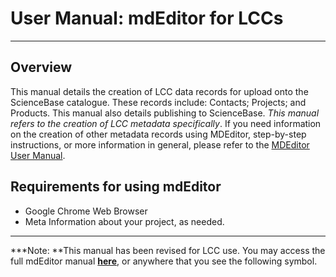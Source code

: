 # User Manual: mdEditor for LCCs

---

## **Overview**

This manual details the creation of LCC data records for upload onto the ScienceBase catalogue. These records include: Contacts; Projects; and Products. This manual also details publishing to ScienceBase. _This manual refers to the creation of LCC metadata specifically_. If you need information on the creation of other metadata records using MDEditor,  step-by-step instructions, or more information in general, please refer to the [MDEditor User Manual](https://adiwg.gitbooks.io/mdeditor/content/).

## Requirements for using mdEditor

* Google Chrome Web Browser
* Meta Information about your project, as needed.

---

\***Note: **This manual has been revised for LCC use. You may access the full mdEditor manual [**here**](https://adiwg.gitbooks.io/mdeditor/content/), or anywhere that you see the following symbol. 

